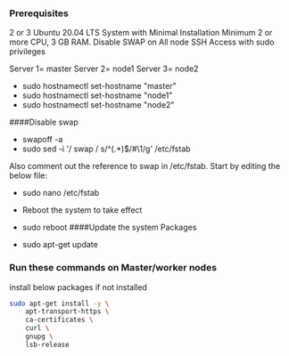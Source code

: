 ### Prerequisites
2 or 3 Ubuntu 20.04 LTS System with Minimal Installation
Minimum 2 or more CPU, 3 GB RAM.
Disable SWAP on All node
SSH Access with sudo privileges



Server 1= master
Server 2= node1
Server 3= node2

- sudo hostnamectl set-hostname "master"
- sudo hostnamectl set-hostname "node1"
- sudo hostnamectl set-hostname "node2"

####Disable swap

- swapoff -a
- sudo sed -i '/ swap / s/^\(.*\)$/#\1/g' /etc/fstab

Also comment out the reference to swap in /etc/fstab. Start by editing the below file:
- sudo nano /etc/fstab
- Reboot the system to take effect

- sudo reboot
####Update the system Packages

- sudo apt-get update

### Run these commands on Master/worker nodes

install below packages if not installed

```bash
sudo apt-get install -y \
    apt-transport-https \
    ca-certificates \
    curl \
    gnupg \
    lsb-release
```

